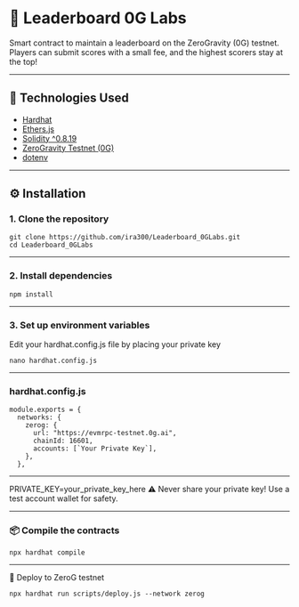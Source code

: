 # 🧾 Leaderboard 0G Labs

Smart contract to maintain a leaderboard on the ZeroGravity (0G) testnet. Players can submit scores with a small fee, and the highest scorers stay at the top!

---

## 🚀 Technologies Used

- [Hardhat](https://hardhat.org/)
- [Ethers.js](https://docs.ethers.org/)
- [Solidity ^0.8.19](https://docs.soliditylang.org/)
- [ZeroGravity Testnet (0G)](https://chainscan-galileo.0g.ai/)
- [dotenv](https://www.npmjs.com/package/dotenv)

---

## ⚙️ Installation

### 1. Clone the repository

```
git clone https://github.com/ira300/Leaderboard_0GLabs.git
cd Leaderboard_0GLabs
```
---

### 2. Install dependencies
```
npm install
```

---
### 3. Set up environment variables
Edit your hardhat.config.js file by placing your private key

```
nano hardhat.config.js
```
---
### hardhat.config.js
````
module.exports = {
  networks: {
    zerog: {
      url: "https://evmrpc-testnet.0g.ai",
      chainId: 16601,
      accounts: [`Your Private Key`], 
    },
  },
````
---
PRIVATE_KEY=your_private_key_here
⚠️ Never share your private key! Use a test account wallet for safety.

---

### 📦 Compile the contracts
```
npx hardhat compile
```
---
🚀 Deploy to ZeroG testnet
```
npx hardhat run scripts/deploy.js --network zerog
```
